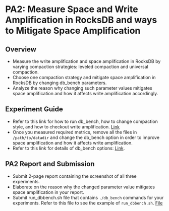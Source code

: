 # PA2: Measure Space and Write Amplification in RocksDB and ways to Mitigate Space Amplification


## Overview
- Measure the write amplification and space amplification in RocksDB by varying compaction strategies: leveled compaction and universal compaction.
- Choose one compaction strategy and mitigate space amplification in RocksDB by changing db_bench parameters.
- Analyze the reason why changing such parameter values mitigates space amplification and how it affects write amplification accordingly.



## Experiment Guide
- Refer to this link for how to run db_bench, how to change compaction style, and how to checkout write amplification. [Link](https://github.com/LeeBohyun/RocksDB/blob/main/measure_SAF.md)
- Once you measured required metrics, remove all the files in ``/path/to/datadir`` and change the db_bench option in order to improve space amplification and how it affects write amplification.
- Refer to this link for details of db_bench options: [Link](https://github.com/EighteenZi/rocksdb_wiki/blob/master/Benchmarking-tools.md).


## PA2 Report and Submission
- Submit 2-page report containing the screenshot of all three experiments.
- Elaborate on the reason why the changed parameter value mitigates space amplification in your report.
- Submit run_dbbench.sh file that contains ``./db_bench`` commands for your experiments. Refer to this file to see the example of ``run_dbbench.sh``. [File](https://github.com/LeeBohyun/SWE3033-S2023/blob/main/week9/run_dbbench.sh)
